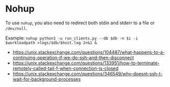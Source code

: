 # Nohup

To use `nohup`, you also need to redirect both stdin and stderr to a file or `/dev/null`.

Example: `nohup python3 -u run_clients.py --db $db -n $i -i $workloadpath >logs/$db/$host.log 2>&1 &`

- https://unix.stackexchange.com/questions/104487/what-happens-to-a-continuing-operation-if-we-do-ssh-and-then-disconnect
- https://unix.stackexchange.com/questions/133951/how-to-terminate-remotely-called-tail-f-when-connection-is-closed
- https://unix.stackexchange.com/questions/346549/why-doesnt-ssh-t-wait-for-background-processes
